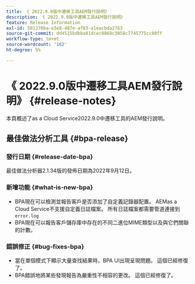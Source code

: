 ```yaml
---
title: 《 2022.9.0版中遷移工具AEM發行說明》
description: 《 2022.9.0版中遷移工具AEM發行說明》
feature: Release Information
exl-id: 581370ba-e3e8-487e-af83-a1eacbda2763
source-git-commit: dd4515bdbba81dcec0868c3058c7745775cc80ff
workflow-type: tm+mt
source-wordcount: '162'
ht-degree: 5%

---
```


# 《 2022.9.0版中遷移工具AEM發行說明》 {#release-notes}

本頁概述了as a Cloud Service2022.9.0中遷移工具的AEM發行說明。

## 最佳做法分析工具 {#bpa-release}

### 發行日期 {#release-date-bpa}

最佳做法分析器2.1.34版的發佈日期為2022年9月12日。

### 新增功能 {#what-is-new-bpa}

* BPA現在可以檢測並報告客戶是否添加了自定義記錄器配置。 AEMas a Cloud Service不支援自定義日誌檔案。 所有日誌檔案都需要管道連接到 `error.log`
* BPA現在可以報告客戶儲存庫中存在的不同二進位MIME類型以及與它們關聯的計數。

### 錯誤修正 {#bug-fixes-bpa}

* 當在單個模式下顯示大量查找結果時，BPA UI出現呈現問題。 這個已經修復了。
* BPA錯誤地將某些發現報告為嚴重性不相容的更改。 這個已經修復了。
